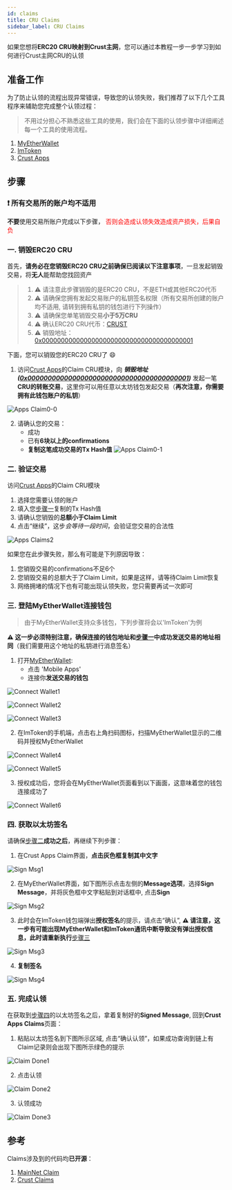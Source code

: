 ```yaml
---
id: claims
title: CRU Claims
sidebar_label: CRU Claims
---
```


如果您想将**ERC20 CRU映射到Crust主网**，您可以通过本教程一步一步学习到如何进行Crust主网CRU的认领

## 准备工作

为了防止认领的流程出现异常错误，导致您的认领失败，我们推荐了以下几个工具程序来辅助您完成整个认领过程：

> 不用过分担心不熟悉这些工具的使用，我们会在下面的认领步骤中详细阐述每一个工具的使用流程。

1. [MyEtherWallet](https://myetherwallet.com/)
2. [ImToken](https://token.im/)
3. [Crust Apps](https://apps.crust.network/)

## 步骤

###  ❗️ 所有交易所的账户均不适用

**不要**使用交易所账户完成以下步骤，
<font color='red'>否则会造成认领失效造成资产损失，后果自负</font>

### 一. 销毁ERC20 CRU

首先，**请务必在您销毁ERC20 CRU之前确保已阅读以下注意事项**，一旦发起销毁交易，将**无人**能帮助您找回资产

> 1. ⚠️ 请注意此步骤销毁的是ERC20 CRU，不是ETH或其他ERC20代币
> 2. ⚠️ 请确保您拥有发起交易账户的私钥签名权限（所有交易所创建的账户均不适用, 请转到拥有私钥的钱包进行下列操作）
> 3. ⚠️ 请确保您单笔销毁交易**小于5万CRU**
> 4. ⚠️ 确认ERC20 CRU代币：[CRUST](https://etherscan.io/token/0x32a7C02e79c4ea1008dD6564b35F131428673c41)
> 5. ⚠️ 销毁地址：[0x0000000000000000000000000000000000000001](https://etherscan.io/address/0x0000000000000000000000000000000000000001)

下面，您可以销毁您的ERC20 CRU了 😄

1. 访问[Crust Apps](https://apps.crust.network/#/claims)的Claim CRU模块，向 ***销毁地址([0x0000000000000000000000000000000000000001](https://etherscan.io/address/0x0000000000000000000000000000000000000001))*** 发起一笔**CRU的转账交易**，这里你可以用任意以太坊钱包发起交易（**再次注意，你需要拥有此钱包账户的私钥**）

![Apps Claim0-0](assets/claims/apps_claims0-0.jpg)

2. 请确认您的交易：
    - 成功
    - 已有**6块以上的confirmations**
    - **复制这笔成功交易的Tx Hash值**
![Apps Claim0-1](assets/claims/apps_claims0-1.jpg)

### 二. 验证交易

访问[Crust Apps](https://apps.crust.network/#/claims)的Claim CRU模块

1. 选择您需要认领的账户
2. 填入您[步骤一](#一-销毁erc20-cru)复制的Tx Hash值
3. 请确认您销毁的**总额小于Claim Limit**
4. 点击“继续”，这步*会等待一段时间*，会验证您交易的合法性

![Apps Claims2](assets/claims/apps_claims2.png)

如果您在此步骤失败，那么有可能是下列原因导致：

1. 您销毁交易的confirmations不足6个
2. 您销毁交易的总额大于了Claim Limit，如果是这样，请等待Claim Limit恢复
3. 网络拥堵的情况下也有可能出现认领失败，您只需要再试一次即可

### 三. 登陆MyEtherWallet连接钱包

> 由于MyEtherWallet支持众多钱包，下列步骤将会以'ImToken'为例

**⚠️ 这一步必须特别注意，确保连接的钱包地址和[步骤一](#一-销毁erc20-cru)中成功发送交易的地址相同**（我们需要用这个地址的私钥进行消息签名）

1. 打开[MyEtherWallet](https://v5.myetherwallet.com/access-my-wallet):
    - 点击 'Mobile Apps'
    - 连接你**发送交易的钱包**

![Connect Wallet1](assets/claims/connect_wallet1.jpg)

![Connect Wallet2](assets/claims/connect_wallet2.jpg)

![Connect Wallet3](assets/claims/connect_wallet3.png)

2. 在ImToken的手机端，点击右上角扫码图标，扫描MyEtherWallet显示的二维码并授权MyEtherWallet

![Connect Wallet4](assets/claims/connect_wallet4.jpg)

![Connect Wallet5](assets/claims/connect_wallet5.jpg)

3. 授权成功后，您将会在MyEtherWallet页面看到以下画面，这意味着您的钱包连接成功了

![Connect Wallet6](assets/claims/connect_wallet6.jpg)

### 四. 获取以太坊签名

请确保[步骤二](#二-验证交易和桥接代币)**成功之后**，再继续下列步骤：

1. 在Crust Apps Claim界面，**点击灰色框复制其中文字**

![Sign Msg1](assets/claims/sign_msg1.jpg)

2. 在MyEtherWallet界面，如下图所示点击左侧的**Message选项**，选择**Sign Message**，并将灰色框中文字粘贴到对话框中, 点击**Sign**

![Sign Msg2](assets/claims/sign_msg2.png)

3. 此时会在ImToken钱包端弹出**授权签名**的提示，请点击“确认”, **⚠️ 请注意，这一步有可能出现MyEtherWallet和ImToken通讯中断导致没有弹出授权信息，此时请重新执行**[步骤三](#三-登陆myetherwallet连接钱包)

![Sign Msg3](assets/claims/sign_msg3.jpg)

4. **复制签名**

![Sign Msg4](assets/claims/sign_msg4.jpg)

### 五. 完成认领

在获取到[步骤四](#四-获取以太坊签名
)的以太坊签名之后，拿着复制好的**Signed Message**, 回到**Crust Apps Claims**页面：

1. 粘贴以太坊签名到下图所示区域, 点击“确认认领”，如果成功查询到链上有Claim记录则会出现下图所示绿色的提示

![Claim Done1](assets/claims/claim_done1.jpg)

2. 点击认领

![Claim Done2](assets/claims/claim_done2.jpg)

3. 认领成功

![Claim Done3](assets/claims/claim_done3.jpg)

## 参考

Claims涉及到的代码均**已开源**：

1. [MainNet Claim](https://github.com/decloudf/crust-bridge/tree/main/mainnet-claim)
2. [Crust Claims](https://github.com/crustio/crust/tree/mainnet-staging/cstrml/claims)
